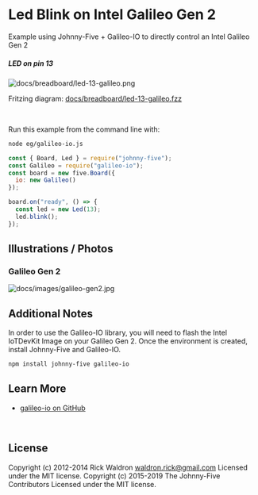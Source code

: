 <!--remove-start-->

# Led Blink on Intel Galileo Gen 2

<!--remove-end-->


Example using Johnny-Five + Galileo-IO to directly control an Intel Galileo Gen 2





##### LED on pin 13



![docs/breadboard/led-13-galileo.png](breadboard/led-13-galileo.png)<br>

Fritzing diagram: [docs/breadboard/led-13-galileo.fzz](breadboard/led-13-galileo.fzz)

&nbsp;




Run this example from the command line with:
```bash
node eg/galileo-io.js
```


```javascript
const { Board, Led } = require("johnny-five");
const Galileo = require("galileo-io");
const board = new five.Board({
  io: new Galileo()
});

board.on("ready", () => {
  const led = new Led(13);
  led.blink();
});


```


## Illustrations / Photos


### Galileo Gen 2



![docs/images/galileo-gen2.jpg](images/galileo-gen2.jpg)  






## Additional Notes
In order to use the Galileo-IO library, you will need to flash the Intel IoTDevKit Image
on your Galileo Gen 2. Once the environment is created, install Johnny-Five and Galileo-IO.
```sh
npm install johnny-five galileo-io
```


## Learn More

- [galileo-io on GitHub](https://github.com/rwaldron/galileo-io/)

&nbsp;

<!--remove-start-->

## License
Copyright (c) 2012-2014 Rick Waldron <waldron.rick@gmail.com>
Licensed under the MIT license.
Copyright (c) 2015-2019 The Johnny-Five Contributors
Licensed under the MIT license.

<!--remove-end-->
